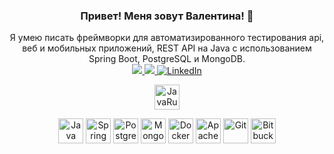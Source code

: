 <div id="header" align="center">
    <h3>Привет! Меня зовут Валентина! 👋</h3>
    Я умею писать фреймворки для автоматизированного тестирования api, веб и мобильных приложений, REST API на Java с использованием Spring Boot, PostgreSQL и MongoDB. <br>
</div>

<div id="header" align="center">
    <a href="https://t.me/valentinakole">
        <img src="https://img.shields.io/badge/Telegram-2CA5E0?style=for-the-badge&logo=telegram&logoColor=white">
    </a>
    <a href="mailto:valentinavasileva34@gmail.com">
        <img src="https://img.shields.io/badge/Gmail-D14836?style=for-the-badge&logo=gmail&logoColor=whitehttps://img.shields.io/badge/Gmail-D14836?style=for-the-badge&logo=gmail&logoColor=white">
    </a>
        <a href="https://www.linkedin.com/in/valentina-kolesnikova/">
    <img src="https://img.shields.io/badge/LinkedIn-blue?style=for-the-badge&logo=linkedin&logoColor=white" alt="LinkedIn"/>
  </a>
<p><a href="https://javarush.com/users/2770825" target="_blank"><img src="https://cdn.jsdelivr.net/gh/devicons/devicon/icons/rstudio/rstudio-original.svg" alt="JavaRush" width="40px"></a></p>
</div>

<div align="center">
    <img height="40" width="40" title="Java" alt="Java" src="https://cdn.jsdelivr.net/gh/devicons/devicon/icons/java/java-original-wordmark.svg">
    <img height="40" width="40" title="Spring" alt="Spring"src="https://cdn.jsdelivr.net/gh/devicons/devicon/icons/spring/spring-original-wordmark.svg">
    <img height="40" width="40" title="PostgreSQL" alt="PostgreSQL" src="https://cdn.jsdelivr.net/gh/devicons/devicon/icons/postgresql/postgresql-original-wordmark.svg">
    <img height="40" width="40" title="MongoDB" alt="MongoDB" src="https://cdn.jsdelivr.net/gh/devicons/devicon/icons/mongodb/mongodb-original-wordmark.svg">
    <img height="40" width="40" title="Docker" alt="Docker" src="https://cdn.jsdelivr.net/gh/devicons/devicon/icons/docker/docker-original.svg">
    <img height="40" width="40" title="Apache Kafka" alt="Apache Kafka" src="https://cdn.jsdelivr.net/gh/devicons/devicon/icons/apachekafka/apachekafka-original-wordmark.svg">
    <img height="40" width="40" title="Git" alt="Git" src="https://cdn.jsdelivr.net/gh/devicons/devicon/icons/git/git-original-wordmark.svg">
    <img height="40" width="40" title="Bitbucket" alt="Bitbucket" src="https://cdn.jsdelivr.net/gh/devicons/devicon/icons/bitbucket/bitbucket-original-wordmark.svg">
</div>
<div id="stat" align="center">
    <img src="https://github-profile-summary-cards.vercel.app/api/cards/profile-details?username=Valentina810" alt=""/>
</div>
<div id="stat" align="center">
    <!--<img src="https://github-readme-stats.vercel.app/api?username=Valentina810&show_icons=true">-->
    <!--<img src="https://leetcode-stats-six.vercel.app/api?username=Valentina810" alt=""/>-->
    <img src="https://github.com/Valentina810/github-readme-activity-graph" alt=""/>
</div>

